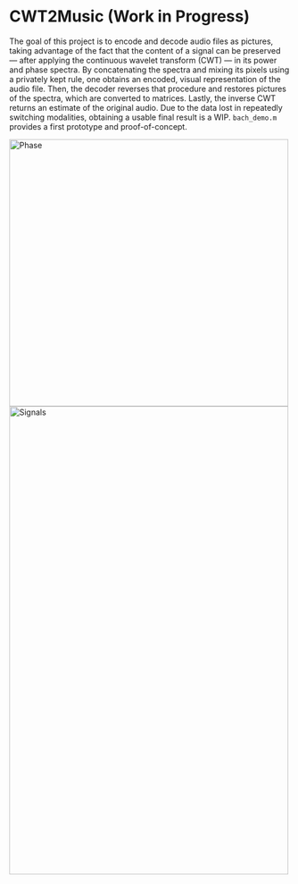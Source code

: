 # CWT2Music (Work in Progress)

The goal of this project is to encode and decode audio files as pictures, taking advantage of the fact that the content of a signal can be preserved — after applying the continuous wavelet transform (CWT) — in its power and phase spectra. 
By concatenating the spectra and mixing its pixels using a privately kept rule, one obtains an encoded, visual representation of the audio file. 
Then, the decoder reverses that procedure and restores pictures of the spectra, which are converted to matrices. 
Lastly, the inverse CWT returns an estimate of the original audio. Due to the data lost in repeatedly switching modalities, obtaining a usable final result is a WIP. ```bach_demo.m``` provides a first prototype and proof-of-concept.

<img width="500" height="478" alt="Phase" src="https://github.com/user-attachments/assets/ea05a4bb-a6e6-4aa3-bdfc-0aac8bc12aee" />
<img width="500" height="838" alt="Signals" src="https://github.com/user-attachments/assets/471e330b-534a-490b-9f6c-c30d13a142a0" />
